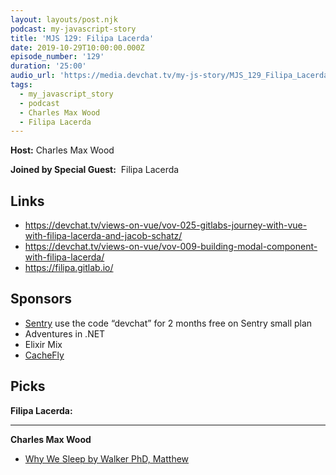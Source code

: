```yaml
---
layout: layouts/post.njk
podcast: my-javascript-story
title: 'MJS 129: Filipa Lacerda'
date: 2019-10-29T10:00:00.000Z
episode_number: '129'
duration: '25:00'
audio_url: 'https://media.devchat.tv/my-js-story/MJS_129_Filipa_Lacerda.mp3'
tags:
  - my_javascript_story
  - podcast
  - Charles Max Wood
  - Filipa Lacerda
---
```

**Host:** Charles Max Wood

**Joined by Special Guest:**  Filipa Lacerda

## Links

* <https://devchat.tv/views-on-vue/vov-025-gitlabs-journey-with-vue-with-filipa-lacerda-and-jacob-schatz/>
* <https://devchat.tv/views-on-vue/vov-009-building-modal-component-with-filipa-lacerda/>
* <https://filipa.gitlab.io/>

## Sponsors

* [Sentry](https://sentry.io/) use the code “devchat” for 2 months free on Sentry small plan
* Adventures in .NET
* Elixir Mix
* [CacheFly](https://www.cachefly.com/)

## Picks

**Filipa Lacerda:**

* ****

**Charles Max Wood**

* [Why We Sleep by Walker PhD, Matthew ](https://www.amazon.com/Why-We-Sleep-Unlocking-Dreams/dp/1501144324/ref=sr_1_2?keywords=why+we+sleep&qid=1568066147&s=gateway&sr=8-2)
